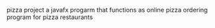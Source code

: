 pizza project
a javafx progarm that functions as online pizza ordering program for pizza restaurants 
